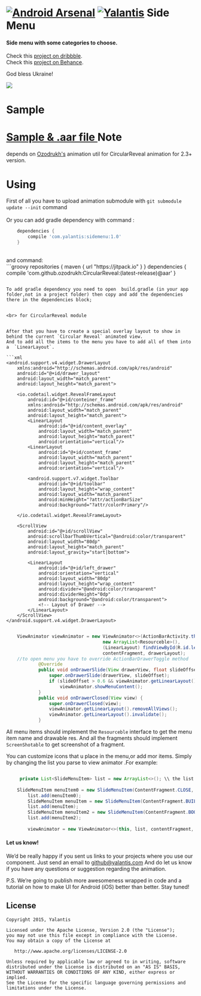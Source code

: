 [![Android Arsenal](https://img.shields.io/badge/Android%20Arsenal-Side--Menu.Android-brightgreen.svg?style=flat)](https://android-arsenal.com/details/1/1388) [![Yalantis](https://github.com/Yalantis/Side-Menu.Android/blob/master/badge.png)](https://yalantis.com/?utm_source=github)
Side Menu
==============
#### Side menu with some categories to choose.
Check this <a href="https://dribbble.com/shots/1689922-Side-Menu-Animation?list=searches&tag=yalantis&offset=0">project on dribbble</a>.<br>
Check this <a href="https://www.behance.net/gallery/20411445/Mobile-Animations-Interactions ">project on Behance</a>.

God bless Ukraine!

<img src="https://d13yacurqjgara.cloudfront.net/users/125056/screenshots/1689922/events-menu_1-1-6.gif" />

Sample
======
<a href="https://github.com/Yalantis/Side-Menu.Android/releases/tag/1.0"> Sample & .aar file </a>
Note
====

depends on <a href="https://github.com/ozodrukh">Ozodrukh's</a> animation util for CircularReveal animation for 2.3+ version.

Using
======
First of all you have to upload animation submodule with `git submodule update --init` command <br>
<br>
Or you can add gradle dependency with command :<br>
```groovy
	dependencies {
	    compile 'com.yalantis:sidemenu:1.0'
	}
``` 
<br>
and command:<br>
```groovy
	repositories {
	    maven {
	        url "https://jitpack.io"
	    }
	}
	dependencies {
	    compile 'com.github.ozodrukh:CircularReveal:(latest-release)@aar'
	}

```

To add gradle dependency you need to open  build.gradle (in your app folder,not in a project folder) then copy and add the dependencies there in the dependencies block;


<br> for CircularReveal module	


After that you have to create a special overlay layout to show in behind the current `Circular Reveal` animated view.
And to add all the items to the menu you have to add all of them into a  `LinearLayout`.

```xml
<android.support.v4.widget.DrawerLayout
    xmlns:android="http://schemas.android.com/apk/res/android"
    android:id="@+id/drawer_layout"
    android:layout_width="match_parent"
    android:layout_height="match_parent">

    <io.codetail.widget.RevealFrameLayout
        android:id="@+id/conteiner_frame"
        xmlns:android="http://schemas.android.com/apk/res/android"
        android:layout_width="match_parent"
        android:layout_height="match_parent">
        <LinearLayout
            android:id="@+id/content_overlay"
            android:layout_width="match_parent"
            android:layout_height="match_parent"
            android:orientation="vertical"/>
        <LinearLayout
            android:id="@+id/content_frame"
            android:layout_width="match_parent"
            android:layout_height="match_parent"
            android:orientation="vertical"/>

        <android.support.v7.widget.Toolbar
            android:id="@+id/toolbar"
            android:layout_height="wrap_content"
            android:layout_width="match_parent"
            android:minHeight="?attr/actionBarSize"
            android:background="?attr/colorPrimary"/>

    </io.codetail.widget.RevealFrameLayout>

    <ScrollView
        android:id="@+id/scrollView"
        android:scrollbarThumbVertical="@android:color/transparent"
        android:layout_width="80dp"
        android:layout_height="match_parent"
        android:layout_gravity="start|bottom">

        <LinearLayout
            android:id="@+id/left_drawer"
            android:orientation="vertical"
            android:layout_width="80dp"
            android:layout_height="wrap_content"
            android:divider="@android:color/transparent"
            android:dividerHeight="0dp"
            android:background="@android:color/transparent">
            <!-- Layout of Drawer -->
        </LinearLayout>
    </ScrollView>
</android.support.v4.widget.DrawerLayout>
```

```java

	ViewAnimator viewAnimator = new ViewAnimator<>(ActionBarActivity.this,
									new ArrayList<Resourceble>(),
									(LinearLayout) findViewById(R.id.left_drawer), 
									contentFragment, drawerLayout);
	//to open menu you have to override ActionBarDrawerToggle method 
            @Override
            public void onDrawerSlide(View drawerView, float slideOffset) {
                super.onDrawerSlide(drawerView, slideOffset);
                if (slideOffset > 0.6 && viewAnimator.getLinearLayout().getChildCount() == 0)
                    viewAnimator.showMenuContent();
            }
			public void onDrawerClosed(View view) {
                super.onDrawerClosed(view);
                viewAnimator.getLinearLayout().removeAllViews();
                viewAnimator.getLinearLayout().invalidate();
            }

```
All menu items should implement the `Resourceble`  interface to get the menu item name and drawable res.
And all the fragments should implement  `ScreenShotable` to get screenshot of a fragment.

You can customize icons that u place in the menu,or add mor items. Simply by changing the list you parse to view animator .For example:

```java

	 private List<SlideMenuItem> list = new ArrayList<>(); \\ the list of menu items
	 
	SlideMenuItem menuItem0 = new SlideMenuItem(ContentFragment.CLOSE, R.drawable.icn_close);
        list.add(menuItem0);
        SlideMenuItem menuItem = new SlideMenuItem(ContentFragment.BUILDING, R.drawable.icn_1);  \\first parameter is the id of menu item,the second is the icon resouce
        list.add(menuItem);
        SlideMenuItem menuItem2 = new SlideMenuItem(ContentFragment.BOOK, R.drawable.icn_2);
        list.add(menuItem2);
        
        viewAnimator = new ViewAnimator<>(this, list, contentFragment, drawerLayout, this);
```		

#### Let us know!

We’d be really happy if you sent us links to your projects where you use our component. Just send an email to github@yalantis.com And do let us know if you have any questions or suggestion regarding the animation. 

P.S. We’re going to publish more awesomeness wrapped in code and a tutorial on how to make UI for Android (iOS) better than better. Stay tuned!

## License

    Copyright 2015, Yalantis

    Licensed under the Apache License, Version 2.0 (the "License");
    you may not use this file except in compliance with the License.
    You may obtain a copy of the License at

       http://www.apache.org/licenses/LICENSE-2.0

    Unless required by applicable law or agreed to in writing, software
    distributed under the License is distributed on an "AS IS" BASIS,
    WITHOUT WARRANTIES OR CONDITIONS OF ANY KIND, either express or implied.
    See the License for the specific language governing permissions and
    limitations under the License.

